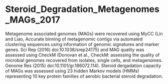 # Steroid_Degradation_Metagenomes_MAGs_2017

Metagenome associated genomes (MAGs) were recovered using MyCC (Lin and Liao, Accurate binning of metagenomic contigs via automated clustering sequences using information of genomic signatures and marker genes. Sci Rep (2016) doi:10.1038/srep24175) and MAG quality was assessed using CheckM (Donovan et al., CheckM: assessing the quality of microbial genomes recovered from isolates, single cells, and metagenomes. Genome Res (2015) doi:10.1101/gr.186072.114). Steroid dergadation capacity of MAGs was assessed using 23 hidden Markov models (HMMs) representing 10 key protein families of aerobic bacterial steroid degradation. 

